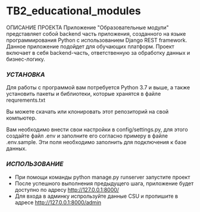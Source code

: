 # TB2_educational_modules
ОПИСАНИЕ ПРОЕКТА
Приложение "Образовательные модули" представляет собой backend часть приложения, созданного на языке программирования Python с использованием Django REST framework. Данное приложение подойдет для обучающих платформ. Проект включает в себя backend-часть, ответственную за обработку данных и бизнес-логику.

### _УСТАНОВКА_
Для работы с программой вам потребуется Python 3.7 и выше, а также установить пакеты и библиотеки, которые хранятся в файле requrements.txt

Вы можете скачать или клонировать этот репозиторий на свой компьютер.

Вам необходимо внести свои настройки в config/settings.py, для этого создайте файл .env и заполните его согласно примеру в файле .env.sample. Эти поля необходимо заполнить для подключения к базе данных.

### _ИСПОЛЬЗОВАНИЕ_

* При помощи команды python manage.py runserver запустите проект
* После успешного выполнения предыдущего шага, приложение будет доступно по адресу http://127.0.0.1:8000/
* Для входа в админку испрользуйте данные CSU и пропишите в адресе http://127.0.0.1:8000/admin
